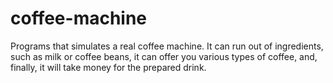 # coffee-machine
Programs that simulates a real coffee machine. It can run out of ingredients, such as milk or coffee beans, it can offer you various types of coffee, and, finally, it will take money for the prepared drink.
